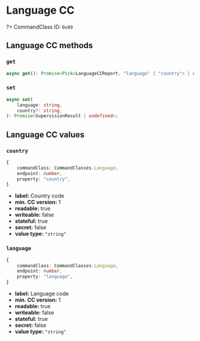 # Language CC

?> CommandClass ID: `0x89`

## Language CC methods

### `get`

```ts
async get(): Promise<Pick<LanguageCCReport, "language" | "country"> | undefined>;
```

### `set`

```ts
async set(
	language: string,
	country?: string,
): Promise<SupervisionResult | undefined>;
```

## Language CC values

### `country`

```ts
{
	commandClass: CommandClasses.Language,
	endpoint: number,
	property: "country",
}
```

- **label:** Country code
- **min. CC version:** 1
- **readable:** true
- **writeable:** false
- **stateful:** true
- **secret:** false
- **value type:** `"string"`

### `language`

```ts
{
	commandClass: CommandClasses.Language,
	endpoint: number,
	property: "language",
}
```

- **label:** Language code
- **min. CC version:** 1
- **readable:** true
- **writeable:** false
- **stateful:** true
- **secret:** false
- **value type:** `"string"`
